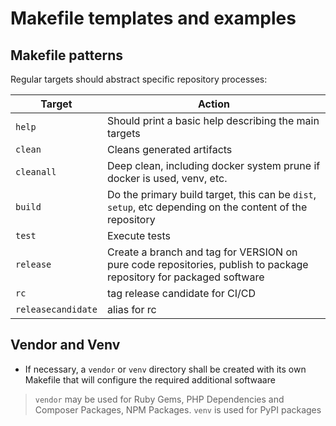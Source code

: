 # Makefile templates and examples

## Makefile patterns

Regular targets should abstract specific repository processes:

Target | Action
--- | ---
`help` |  Should print a basic help describing the main targets
`clean` | Cleans generated artifacts
`cleanall` | Deep clean, including docker system prune if docker is used, venv, etc.
`build` | Do the primary build target, this can be `dist`, `setup`, etc depending on the content of the repository 
`test` | Execute tests
`release` | Create a branch and tag for VERSION on pure code repositories, publish to package repository for packaged software
`rc` | tag release candidate for CI/CD
`releasecandidate` | alias for rc

## Vendor and Venv

* If necessary, a `vendor` or `venv` directory shall be created with its own Makefile that will configure the required additional softwaare

> `vendor` may be used for Ruby Gems, PHP Dependencies and Composer Packages, NPM Packages. `venv` is used for PyPI packages
